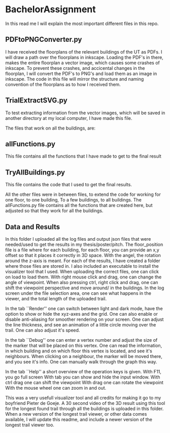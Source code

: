 # BachelorAssignment
In this read me I will explain the most important different files in this repo.

## PDFtoPNGConverter.py
I have received the floorplans of the relevant buildings of the UT as PDFs. I will draw
a path over the floorplans in inkscape. Loading the PDF's in there, makes the entire floorplan
a vector image, which causes some crashes of inkscape. To prevent these crashes, and accicental
changes in the floorplan, I will convert the PDF's to PNG's and load them as an image in inkscape.
The code in this file will mirror the structure and naming convention of the floorplans as to how I received
them. 

## TrialExtractSVG.py
To test extracting information from the vector images, which will be saved in another directory at my local
computer, I have made this file.

The files that work on all the buildings, are:
## allFunctions.py
This file contains all the functions that I have made to get to the final result

## TryAllBuildings.py
This file contains the code that I used to get the final results.

All the other files were in between files, to extend the code for working for one floor, to one building,
To a few buildings, to all buildings. The allFunctions.py file contains all the functions that are created
here, but adjusted so that they work for all the buildings.

## Data and Results
In this folder I uploaded all the log files and output json files that were needed/used to get the results in my thesis/poster/pitch. The floor_position file is a file where for each building, for each floor, you can provide an x,y offset so that it places it correctly in 3D space. With the angel, the rotation around the z-axis is meant. 
For each of the results, I have created a folder where those files are stored in. I also included an executable to install the visualizer tool that I used. When uploading the correct files, one can click on load to load them. With right mouse click and drag, one can change the angle of viewpoint. When also pressing ctrl, right click and drag, one can shift the viewpoint perspective and move around/ in the buildings. In the log screen under the file selection area, one can see what happens in the viewer, and the total length of the uploaded trail.

In the tab ``Render'' one can switch between light and dark mode, have the option to show or hide the xyz-axes and the grid. One can also enable or disable anti-aliasing for smoother rendering on your screen. One can adjust the line thickness, and see an animation of a little circle moving over the trail. One can also adjust it's speed.

In the tab ``Debug'' one can enter a vertex number and adjust the size of the marker that will be placed on this vertex. One can read the information, in which building and on which floor this vertex is located, and see it's neighbours. When clicking on a neighbour, the marker will be moved there, and you see it's info. One can manually walk through the graph this way.

In the tab ``Help'' a short overview of the operation keys is given.
With F11, you go full screen
With tab you can show and hide the input window.
With ctrl drag one can shift the viewpoint 
With drag one can rotate the viewpoint
With the mouse wheel one can zoom in and out.

This was a very usefull visualizer tool and all credits for making it go to my boyfriend Pieter de Goeje.
A 30 second video of the 3D result using this tool for the longest found trail through all the buildings is uploaded in this folder.
When a new version of the longest trail viewer, or other data comes available, I will update this readme, and include a newer version of the longest trail viewer too.

